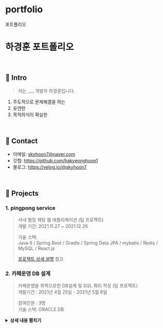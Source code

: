 # portfolio
포트폴리오
# 하경훈 포트폴리오



</br>

## :pushpin: Intro
>저는 ___ 개발자 하경훈입니다.
1. 주도적으로 문제해결을 하는
2. 유연한
3. 목적의식이 확실한

</br>

## :pushpin: Contact
- 이메일: skyhoon7@naver.com
- 깃헙: https://github.com/hakyeonghoon1
- 블로그: https://velog.io/@skyhoon7

</br>

## :pushpin: Projects
### 1. pingpong service
>사내 협업 채팅 웹 애플리케이션 (팀 프로젝트)  
>개발 기간: 2021.11.27 ~ 2021.12.26  
>  
>기술 스택:  
>Java 8 / Spring Boot / Gradle / Spring Data JPA / mybatis 
>/ Redis / MySQL / React.js  
>  
>[프로젝트 상세 설명](https://github.com/hakyeonghoon1/pingpong) 참고

### 2. 카페운영 DB 설계
>카페운영을 목적으로한 DB설계 및 SQL 쿼리 작성 (팀 프로젝트)  
>개발기간 : 2021년 4월 25일 - 2021년 5월 6일
>
>참여인원 : 3명  
>기술 스택: ORACLE DB
>
<details>
<summary><b>상세 내용 펼치기</b></summary>
<div markdown="1">
  
>[상세내용](https://github.com/hakyeonghoon1/portfolio/blob/main/docs/CAFE.pdf)
  
>[실제 작성된 SQL 코드입니다](https://github.com/hakyeonghoon1/portfolio/blob/main/docs/CAFE%20.sql)
  
  #### 회고/느낀점
  - sql 작성에 능력이 향상되었습니다.
  - 테이블 관계 설정 능력이 향상되었습니다.
  
</div>

---

